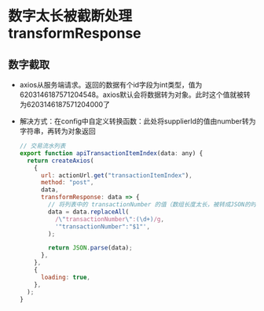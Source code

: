 # 数字太长被截断处理 transformResponse

## 数字截取

+ axios从服务端请求。返回的数据有个id字段为int类型，值为6203146187571204548。axios默认会将数据转为对象。此时这个值就被转为6203146187571204000了

+ 解决方式：在config中自定义转换函数：此处将supplierId的值由number转为字符串，再转为对象返回

  ```js
  // 交易流水列表
  export function apiTransactionItemIndex(data: any) {
    return createAxios(
      {
        url: actionUrl.get("transactionItemIndex"),
        method: "post",
        data,
        transformResponse: data => {
          // 将列表中的 transactionNumber 的值（数组长度太长，被转成JSON的时候被自动截取） 转换为字符串
          data = data.replaceAll(
            /\"transactionNumber\":(\d+)/g,
            '"transactionNumber":"$1"',
          );

          return JSON.parse(data);
        },
      },
      {
        loading: true,
      },
    );
  }

  ```

